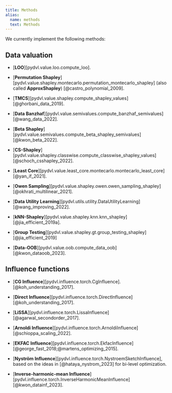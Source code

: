 ```yaml
---
title: Methods
alias: 
  name: methods
  text: Methods
---
```


We currently implement the following methods:

## Data valuation

- [**LOO**][pydvl.value.loo.compute_loo].

- [**Permutation Shapley**][pydvl.value.shapley.montecarlo.permutation_montecarlo_shapley]
  (also called **ApproxShapley**) [@castro_polynomial_2009].

- [**TMCS**][pydvl.value.shapley.compute_shapley_values]
  [@ghorbani_data_2019].

- [**Data Banzhaf**][pydvl.value.semivalues.compute_banzhaf_semivalues]
  [@wang_data_2022].

- [**Beta Shapley**][pydvl.value.semivalues.compute_beta_shapley_semivalues]
  [@kwon_beta_2022].

- [**CS-Shapley**][pydvl.value.shapley.classwise.compute_classwise_shapley_values]
  [@schoch_csshapley_2022].

- [**Least Core**][pydvl.value.least_core.montecarlo.montecarlo_least_core]
  [@yan_if_2021].

- [**Owen Sampling**][pydvl.value.shapley.owen.owen_sampling_shapley]
  [@okhrati_multilinear_2021].

- [**Data Utility Learning**][pydvl.utils.utility.DataUtilityLearning]
  [@wang_improving_2022].

- [**kNN-Shapley**][pydvl.value.shapley.knn.knn_shapley]
  [@jia_efficient_2019a].

- [**Group Testing**][pydvl.value.shapley.gt.group_testing_shapley]
  [@jia_efficient_2019]

- [**Data-OOB**][pydvl.value.oob.compute_data_oob]
  [@kwon_dataoob_2023].

## Influence functions

- [**CG Influence**][pydvl.influence.torch.CgInfluence].
  [@koh_understanding_2017].

- [**Direct Influence**][pydvl.influence.torch.DirectInfluence]
  [@koh_understanding_2017].

- [**LiSSA**][pydvl.influence.torch.LissaInfluence]
  [@agarwal_secondorder_2017].

- [**Arnoldi Influence**][pydvl.influence.torch.ArnoldiInfluence]
  [@schioppa_scaling_2022].

- [**EKFAC Influence**][pydvl.influence.torch.EkfacInfluence]
  [@george_fast_2018;@martens_optimizing_2015].

- [**Nyström Influence**][pydvl.influence.torch.NystroemSketchInfluence], based
  on the ideas in [@hataya_nystrom_2023] for bi-level optimization.

- [**Inverse-harmonic-mean Influence**][pydvl.influence.torch.InverseHarmonicMeanInfluence]
  [@kwon_datainf_2023].

